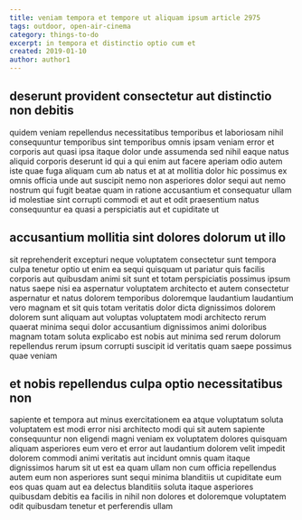 ```yaml
---
title: veniam tempora et tempore ut aliquam ipsum article 2975
tags: outdoor, open-air-cinema
category: things-to-do
excerpt: in tempora et distinctio optio cum et
created: 2019-01-10
author: author1
---
```


## deserunt provident consectetur aut distinctio non debitis

quidem veniam repellendus necessitatibus temporibus et laboriosam nihil consequuntur temporibus sint temporibus omnis ipsam veniam error et corporis aut quasi ipsa itaque dolor unde assumenda sed nihil eaque natus aliquid corporis deserunt id qui a qui enim aut facere aperiam odio autem iste quae fuga aliquam cum ab natus et at at mollitia dolor hic possimus ex omnis officia unde aut suscipit nemo non asperiores dolor sequi aut nemo nostrum qui fugit beatae quam in ratione accusantium et consequatur ullam id molestiae sint corrupti commodi et aut et odit praesentium natus consequuntur ea quasi a perspiciatis aut et cupiditate ut

## accusantium mollitia sint dolores dolorum ut illo

sit reprehenderit excepturi neque voluptatem consectetur sunt tempora culpa tenetur optio ut enim ea sequi quisquam ut pariatur quis facilis corporis aut quibusdam animi sit sunt et totam perspiciatis possimus ipsum natus saepe nisi ea aspernatur voluptatem architecto et autem consectetur aspernatur et natus dolorem temporibus doloremque laudantium laudantium vero magnam et sit quis totam veritatis dolor dicta dignissimos dolorem dolorem sunt aliquam aut voluptas voluptatem modi architecto rerum quaerat minima sequi dolor accusantium dignissimos animi doloribus magnam totam soluta explicabo est nobis aut minima sed rerum dolorum repellendus rerum ipsum corrupti suscipit id veritatis quam saepe possimus quae veniam

## et nobis repellendus culpa optio necessitatibus non

sapiente et tempora aut minus exercitationem ea atque voluptatum soluta voluptatem est modi error nisi architecto modi qui sit autem sapiente consequuntur non eligendi magni veniam ex voluptatem dolores quisquam aliquam asperiores eum vero et error aut laudantium dolorem velit impedit dolorem commodi animi veritatis aut incidunt omnis quam itaque dignissimos harum sit ut est ea quam ullam non cum officia repellendus autem eum non asperiores sunt sequi minima blanditiis ut cupiditate eum eos quas quam aut ea delectus blanditiis soluta itaque asperiores quibusdam debitis ea facilis in nihil non dolores et doloremque voluptatem odit quibusdam tenetur et perferendis ullam
